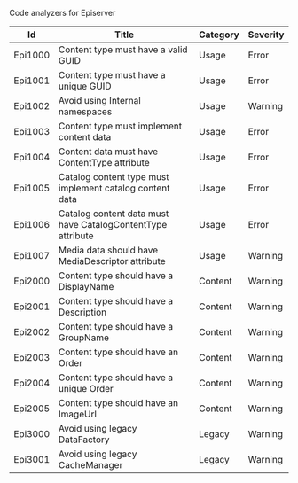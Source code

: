 Code analyzers for Episerver

| Id  | Title | Category | Severity |
| --- | ----- | -------- | -------- |
| Epi1000 | Content type must have a valid GUID | Usage | Error |
| Epi1001 | Content type must have a unique GUID | Usage | Error |
| Epi1002 | Avoid using Internal namespaces | Usage | Warning |
| Epi1003 | Content type must implement content data | Usage | Error |
| Epi1004 | Content data must have ContentType attribute | Usage | Error |
| Epi1005 | Catalog content type must implement catalog content data | Usage | Error |
| Epi1006 | Catalog content data must have CatalogContentType attribute | Usage | Error |
| Epi1007 | Media data should have MediaDescriptor attribute | Usage | Warning |
| Epi2000 | Content type should have a DisplayName | Content | Warning |
| Epi2001 | Content type should have a Description | Content | Warning |
| Epi2002 | Content type should have a GroupName | Content | Warning |
| Epi2003 | Content type should have an Order | Content | Warning |
| Epi2004 | Content type should have a unique Order | Content | Warning |
| Epi2005 | Content type should have an ImageUrl | Content | Warning |
| Epi3000 | Avoid using legacy DataFactory | Legacy | Warning |
| Epi3001 | Avoid using legacy CacheManager | Legacy | Warning |
